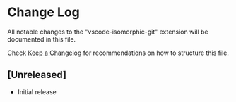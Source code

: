 # Change Log

All notable changes to the "vscode-isomorphic-git" extension will be documented in this file.

Check [Keep a Changelog](http://keepachangelog.com/) for recommendations on how to structure this file.

## [Unreleased]

- Initial release